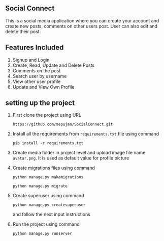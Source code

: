 ## Social Connect

This is a social media application where you can create your account and create new posts, comments on other users post. User can also edit and delete their post.

## Features Included

1. Signup and Login
2. Create, Read, Update and Delete Posts
3. Comments on the post
4. Search user by username
5. View other user profile
6. Update and View Own Profile

## setting up the project

1. First clone the project using URL

   `https://github.com/mepujan/SocialConnect.git`

2. Install all the requirements from `requirements.txt` file using command

   `pip install -r requirements.txt`

3. Create media folder in project level and upload image file name `avatar.png`. It is used as default value for profile picture
4. Create migrations files using command

   `python manage.py makemigrations`

   `python manage.py migrate`

5. Create superuser using command

   `python manage.py createsuperuser`

   and follow the next input instructions

6. Run the project using command

   `python manage.py runserver`
